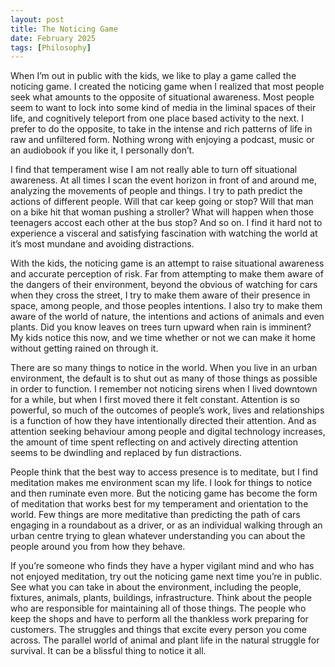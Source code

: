 ```yaml
---
layout: post
title: The Noticing Game
date: February 2025
tags: [Philosophy]
---
```


When I’m out in public with the kids, we like to play a game called the noticing game. I created the noticing game when I realized that most people seek what amounts to the opposite of situational awareness. Most people seem to want to lock into some kind of media in the liminal spaces of their life, and cognitively teleport from one place based activity to the next. I prefer to do the opposite, to take in the intense and rich patterns of life in raw and unfiltered form. Nothing wrong with enjoying a podcast, music or an audiobook if you like it, I personally don’t.

I find that temperament wise I am not really able to turn off situational awareness. At all times I scan the event horizon in front of and around me, analyzing the movements of people and things. I try to path predict the actions of different people. Will that car keep going or stop? Will that man on a bike hit that woman pushing a stroller? What will happen when those teenagers accost each other at the bus stop? And so on. I find it hard not to experience a visceral and satisfying fascination with watching the world at it’s most mundane and avoiding distractions.

With the kids, the noticing game is an attempt to raise situational awareness and accurate perception of risk. Far from attempting to make them aware of the dangers of their environment, beyond the obvious of watching for cars when they cross the street, I try to make them aware of their presence in space, among people, and those peoples intentions. I also try to make them aware of the world of nature, the intentions and actions of animals and even plants. Did you know leaves on trees turn upward when rain is imminent? My kids notice this now, and we time whether or not we can make it home without getting rained on through it.

There are so many things to notice in the world. When you live in an urban environment, the default is to shut out as many of those things as possible in order to function. I remember not noticing sirens when I lived downtown for a while, but when I first moved there it felt constant. Attention is so powerful, so much of the outcomes of people’s work, lives and relationships is a function of how they have intentionally directed their attention. And as attention seeking behaviour among people and digital technology increases, the amount of time spent reflecting on and actively directing attention seems to be dwindling and replaced by fun distractions.

People think that the best way to access presence is to meditate, but I find meditation makes me environment scan my life. I look for things to notice and then ruminate even more. But the noticing game has become the form of meditation that works best for my temperament and orientation to the world. Few things are more meditative than predicting the path of cars engaging in a roundabout as a driver, or as an individual walking through an urban centre trying to glean whatever understanding you can about the people around you from how they behave.

If you’re someone who finds they have a hyper vigilant mind and who has not enjoyed meditation, try out the noticing game next time you’re in public. See what you can take in about the environment, including the people, fixtures, animals, plants, buildings, infrastructure. Think about the people who are responsible for maintaining all of those things. The people who keep the shops and have to perform all the thankless work preparing for customers. The struggles and things that excite every person you come across. The parallel world of animal and plant life in the natural struggle for survival. It can be a blissful thing to notice it all.
